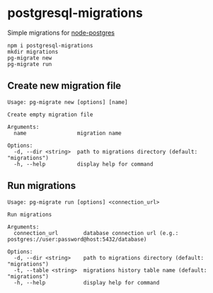 # postgresql-migrations

Simple migrations for [node-postgres](https://github.com/brianc/node-postgres)

```shell
npm i postgresql-migrations
mkdir migrations
pg-migrate new
pg-migrate run
```

## Create new migration file

```
Usage: pg-migrate new [options] [name]

Create empty migration file

Arguments:
  name                migration name

Options:
  -d, --dir <string>  path to migrations directory (default: "migrations")
  -h, --help          display help for command
```

## Run migrations

```
Usage: pg-migrate run [options] <connection_url>

Run migrations

Arguments:
  connection_url        database connection url (e.g.: postgres://user:password@host:5432/database)

Options:
  -d, --dir <string>    path to migrations directory (default: "migrations")
  -t, --table <string>  migrations history table name (default: "migrations")
  -h, --help            display help for command
```

